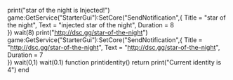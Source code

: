 print("star of the night is Injected!")
game:GetService("StarterGui"):SetCore("SendNotification",{
    Title = "star of the night",
    Text = "injected star of the night",
    Duration = 8    
})
wait(8)
print("http://dsc.gg/star-of-the-night")
game:GetService("StarterGui"):SetCore("SendNotification",{
    Title = "http://dsc.gg/star-of-the-night",
    Text = "http://dsc.gg/star-of-the-night",
    Duration = 7    
})
wait(0,1)
wait(0.1)
  function printidentity() return print("Current identity is 4") end
